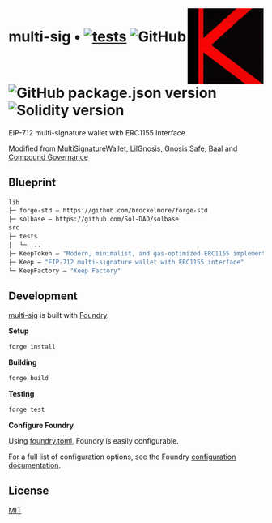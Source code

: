 <img align="right" width="150" height="150" top="0" src="./assets/KALI_K.jpg">

# multi-sig • [![tests](https://github.com/kalidao/multi-sig/actions/workflows/tests.yml/badge.svg)](https://github.com/kalidao/multi-sig/actions/workflows/tests.yml) ![GitHub](https://img.shields.io/github/license/kalidao/multi-sig) ![GitHub package.json version](https://img.shields.io/github/package-json/v/kalidao/multi-sig) ![Solidity version](https://img.shields.io/badge/solidity-%3E%3D%200.8.4-lightgrey)

EIP-712 multi-signature wallet with ERC1155 interface. 

Modified from [MultiSignatureWallet](https://github.com/SilentCicero/MultiSignatureWallet/blob/master/MultiSignatureWallet.yul), [LilGnosis](https://github.com/m1guelpf/lil-web3/blob/main/src/LilGnosis.sol), [Gnosis Safe](https://github.com/safe-global/safe-contracts/tree/main/contracts), [Baal](https://github.com/Moloch-Mystics/Baal/blob/feat/baalZodiac/contracts/Baal.sol) and [Compound Governance](https://github.com/compound-finance/compound-protocol/tree/master/contracts/Governance)

## Blueprint

```ml
lib
├─ forge-std — https://github.com/brockelmore/forge-std
├─ solbase — https://github.com/Sol-DAO/solbase
src
├─ tests
│  └─ ...
├─ KeepToken — "Modern, minimalist, and gas-optimized ERC1155 implementation with Compound-style voting and flexible permissioning scheme"
├─ Keep — "EIP-712 multi-signature wallet with ERC1155 interface"
└─ KeepFactory — "Keep Factory"
```

## Development

[multi-sig](https://github.com/kalidao/multi-sig) is built with [Foundry](https://github.com/gakonst/foundry).

**Setup**
```bash
forge install
```

**Building**
```bash
forge build
```

**Testing**
```bash
forge test
```

**Configure Foundry**

Using [foundry.toml](./foundry.toml), Foundry is easily configurable.

For a full list of configuration options, see the Foundry [configuration documentation](https://github.com/gakonst/foundry/blob/master/config/README.md#all-options).

## License

[MIT](https://github.com/kalidao/multi-sig/blob/main/LICENSE)
